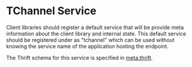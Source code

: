 
# TChannel Service

Client libraries should register a default service that will be provide meta
information about the client library and internal state. This default service
should be registered under as "tchannel" which can be used without knowing
the service name of the application hosting the endpoint.

The Thrift schema for this service is specified in [meta.thrift](../thrift/meta.thrift).
